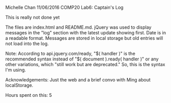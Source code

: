 Michelle Chan
11/06/2016
COMP20 
Lab6: Captain's Log

This is really not done yet

The files are index.html and README.md. jQuery was used to display messages
in the "log" section with the latest update showing first. Date is in a 
readable format.
Messages are stored in local storage but old entries will not load into the log.

Note: According to api.jquery.com/ready, "$( handler )" is the recommended
syntax instead of "$( document ).ready( handler )" or any other variations,
which "still work but are deprecated." So, this is the syntax I'm using.

Acknowledgements: Just the web and a brief convo with Ming about localStorage.

Hours spent on this: 5
